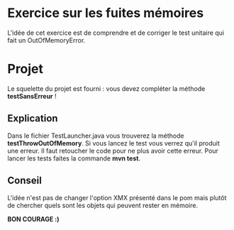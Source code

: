 # Exercice sur les fuites mémoires
L'idée de cet exercice est de comprendre et de corriger le test unitaire qui fait un OutOfMemoryError.

# Projet

Le squelette du projet est fourni : vous devez compléter la méthode **testSansErreur** !

## Explication
Dans le fichier TestLauncher.java vous trouverez la méthode **testThrowOutOfMemory**.
Si vous lancez le test vous verrez qu'il produit une erreur.
Il faut retoucher le code pour ne plus avoir cette erreur.
Pour lancer les tests faites la commande **mvn test**.

## Conseil

L'idée n'est pas de changer l'option XMX présenté dans le pom mais plutôt de chercher quels sont les objets qui peuvent rester en mémoire.

**BON COURAGE :)**